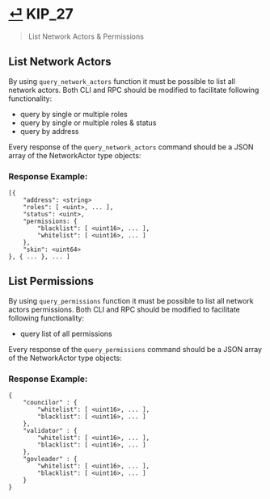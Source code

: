 # [⏎](README.md#Roadmap) KIP_27
> List Network Actors & Permissions

## List Network Actors

By using `query_network_actors` function it must be possible to list all network actors. Both CLI and RPC should be modified to facilitate following functionality:
* query by single or multiple roles
* query by single or multiple roles & status
* query by address

Every response of the `query_network_actors` command should be a JSON array of the NetworkActor type objects:

### Response Example:
```
[{
    "address": <string>
    "roles": [ <uint>, ... ],
    "status": <uint>,
    "permissions: {
        "blacklist": [ <uint16>, ... ],
        "whitelist": [ <uint16>, ... ]
    },
    "skin": <uint64>
}, { ... }, ... ]
```

## List Permissions

By using `query_permissions` function it must be possible to list all network actors permissions. Both CLI and RPC should be modified to facilitate following functionality:
* query list of all permissions

Every response of the `query_permissions` command should be a JSON array of the NetworkActor type objects:

### Response Example:
```
{
    "councilor" : {
        "whitelist": [ <uint16>, ... ],
        "blacklist": [ <uint16>, ... ] 
    },
    "validator" : {
        "whitelist": [ <uint16>, ... ],
        "blacklist": [ <uint16>, ... ] 
    },
    "govleader" : {
        "whitelist": [ <uint16>, ... ],
        "blacklist": [ <uint16>, ... ] 
    }
}
```